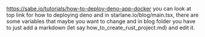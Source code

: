 https://sabe.io/tutorials/how-to-deploy-deno-app-docker
you can look at top link for how to deploying deno
and in starlane.io/blog/main.tsx, there are some variables that maybe you want to change
and in blog folder you have to just add a markdown (let say how_to_create_rust_project.md) and edit it.

